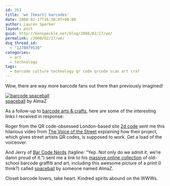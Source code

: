 ```yaml
---
id: 351
title: 'we [heart] barcodes'
date: 2008-02-17T16:30:07+00:00
author: Lauren Sperber
layout: post
guid: http://kenspeckle.net/blog/2008/02/17/we/
permalink: /2008/02/17/we/
dsq_thread_id:
  - "1278079538"
categories:
  - art
  - technology
tags:
  - barcode culture technology qr code qrcode scan art craf
---
```

Wow, there are way more barcode fans out there than previously imagined!

<div class="leftpic">
  <a href="http://www.jetcityorange.com/barcodes/art/art_3.html"><img src="https://laurensperber.com/images/2008/02/barcode-spaceball.jpg" alt="barcode spaceball" /></a>
  <div class="caption"><a href="http://www.jetcityorange.com/barcodes/art/art_3.html">spaceball</a> by AlmaZ</div>
</div>

As a follow-up to [barcode arts & crafts](http://kenspeckle.net/blog/2008/02/13/barcode-arts-crafts/), here are some of the interesting links I received in response:

Roger from the QR code-obsessed London-based site [2d code](http://2d-code.co.uk/) sent me this hilarious video from [The Voice of the Street](http://www.thevoiceofthestreet.com/) explaining how their project, which gives street artists QR codes, is supposed to work. Get a load of the voiceover.

And Jerry of [Bar Code Nerds](http://barcodenerds.blogspot.com/) (tagline: &#8220;Yep. Not only do we admit it, we&#8217;re damn proud of it.&#8221;) sent me a link to his [massive online collection](http://www.jetcityorange.com/barcodes/art/) of old-school barcode graffiti and art, including this awesome picture of a print (I think?) called [spaceball](http://www.jetcityorange.com/barcodes/art/art_3.html) by someone named AlmaZ.

Closet barcode lovers, take heart. Kindred spirits abound on the WWWs.